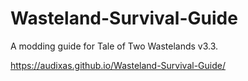 # Wasteland-Survival-Guide
A modding guide for Tale of Two Wastelands v3.3.

https://audixas.github.io/Wasteland-Survival-Guide/
